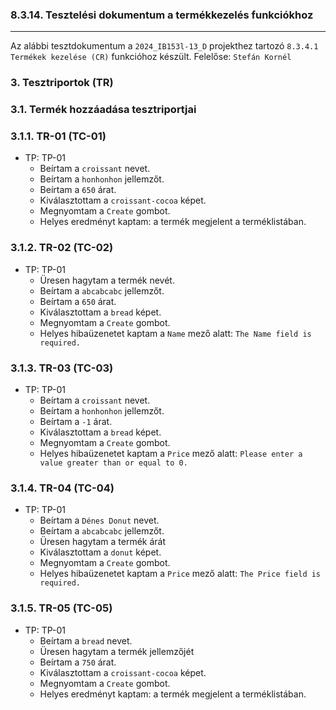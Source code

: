 ### 8.3.14. Tesztelési dokumentum a termékkezelés funkciókhoz

---

Az alábbi tesztdokumentum a `2024_IB153l-13_D` projekthez tartozó `8.3.4.1 Termékek kezelése (CR)` funkcióhoz készült. Felelőse: `Stefán Kornél`



### 3. Tesztriportok (TR)
### 3.1. Termék hozzáadása tesztriportjai

### 3.1.1. TR-01 (TC-01)
* TP: TP-01
   * Beírtam a `croissant` nevet.
   * Beírtam a `honhonhon` jellemzőt.
   * Beírtam a `650` árat. 
   * Kiválasztottam a `croissant-cocoa` képet.
   * Megnyomtam a `Create` gombot.
   * Helyes eredményt kaptam: a termék megjelent a terméklistában.


### 3.1.2. TR-02 (TC-02)
* TP: TP-01
   * Üresen hagytam a termék nevét.
   * Beírtam a `abcabcabc` jellemzőt.
   * Beírtam a `650` árat. 
   * Kiválasztottam a `bread` képet.
   * Megnyomtam a `Create` gombot.
   * Helyes hibaüzenetet kaptam a `Name` mező alatt: `The Name field is required.`


### 3.1.3. TR-03 (TC-03)
* TP: TP-01
   * Beírtam a `croissant` nevet.
   * Beírtam a `honhonhon` jellemzőt.
   * Beírtam a `-1` árat. 
   * Kiválasztottam a `bread` képet.
   * Megnyomtam a `Create` gombot.
   * Helyes hibaüzenetet kaptam a `Price` mező alatt: `Please enter a value greater than or equal to 0.`


### 3.1.4. TR-04 (TC-04)
* TP: TP-01
   * Beírtam a `Dénes Donut` nevet.
   * Beírtam a `abcabcabc` jellemzőt.
   * Üresen hagytam a termék árát
   * Kiválasztottam a `donut` képet.
   * Megnyomtam a `Create` gombot.
   * Helyes hibaüzenetet kaptam a `Price` mező alatt: `The Price field is required.`



### 3.1.5. TR-05 (TC-05)
* TP: TP-01
   * Beírtam a `bread` nevet.
   * Üresen hagytam a termék jellemzőjét
   * Beírtam a `750` árat. 
   * Kiválasztottam a `croissant-cocoa` képet.
   * Megnyomtam a `Create` gombot.
   * Helyes eredményt kaptam: a termék megjelent a terméklistában.
